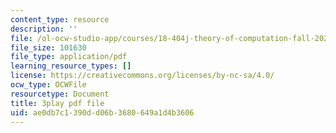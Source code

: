 ```yaml
---
content_type: resource
description: ''
file: /ol-ocw-studio-app/courses/18-404j-theory-of-computation-fall-2020/ae0db7c1390dd06b3680649a1d4b3606_7J1HD9rqEB4.pdf
file_size: 101630
file_type: application/pdf
learning_resource_types: []
license: https://creativecommons.org/licenses/by-nc-sa/4.0/
ocw_type: OCWFile
resourcetype: Document
title: 3play pdf file
uid: ae0db7c1-390d-d06b-3680-649a1d4b3606
---
```

